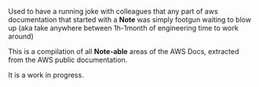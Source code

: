 Used to have a running joke with colleagues that any part of aws documentation that started with a **Note** was simply footgun waiting to blow up (aka take anywhere between 1h-1month of engineering time to work around)

This is a compilation of all **Note-able** areas of the AWS Docs, extracted from the AWS public documentation.

It is a work in progress.